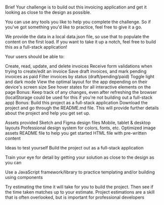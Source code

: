 Brief
Your challenge is to build out this invoicing application and get it looking as close to the design as possible.

You can use any tools you like to help you complete the challenge. So if you've got something you'd like to practice, feel free to give it a go.

We provide the data in a local data.json file, so use that to populate the content on the first load. If you want to take it up a notch, feel free to build this as a full-stack application!

Your users should be able to:

Create, read, update, and delete invoices
Receive form validations when trying to create/edit an invoice
Save draft invoices, and mark pending invoices as paid
Filter invoices by status (draft/pending/paid)
Toggle light and dark mode
View the optimal layout for the app depending on their device's screen size
See hover states for all interactive elements on the page
Bonus: Keep track of any changes, even after refreshing the browser (localStorage could be used for this if you're not building out a full-stack app)
Bonus: Build this project as a full-stack application
Download the project and go through the README.md file. This will provide further details about the project and help you get set up.



Assets provided
Sketch and Figma design files
Mobile, tablet & desktop layouts
Professional design system for colors, fonts, etc.
Optimized image assets
README file to help you get started
HTML file with pre-written content




Ideas to test yourself
Build the project out as a full-stack application

Train your eye for detail by getting your solution as close to the design as you can

Use a JavaScript framework/library to practice templating and/or building using components

Try estimating the time it will take for you to build the project. Then see if the time taken matches up to your estimate. Project estimations are a skill that is often overlooked, but is important for professional developers